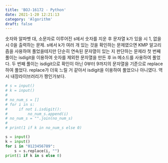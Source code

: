 ```yaml
---
title: 'BOJ-16172 - Python'
date: 2021-1-20 12:21:13
category: 'Algorithm'
draft: false
---
```

숫자와 알파벳 대, 소문자로 이루어진 s에서 숫자를 지운 후 문자열 k가 있을 시 1, 없을 시 0을 출력하는 문제. s에서 k가 여러 개 있는 것을 확인하는 문제였으면 KMP 알고리즘을 사용하여 풀었을테지만 단순히 연속된 문자열이 있는 지 판단하는 문제라 첫 번째 풀이는 isdigit을 이용하여 숫자를 제외한 문자열을 만든 후 in 메소드를 사용하여 풀었다. 두 번째 풀이는 isdigit으로 확인이 아닌 0부터 9까지의 문자열을 기준으로 replace하여 풀었다. replace가 더욱 느릴 거 같아서 isdigit을 이용하여 풀었으나 아니였다. 역시 내장라이브러리가 짱인가보다.
```python
# s = input()
# k = input()
#
# no_num_s = []
# for i in s:
#     if not i.isdigit():
#         no_num_s.append(i)
# no_num_s = "".join(no_num_s)
#
# print(1 if k in no_num_s else 0)

s = input()
k = input()
for i in "0123456789":
    s = s.replace(i, "")
print(1 if k in s else 0)

```